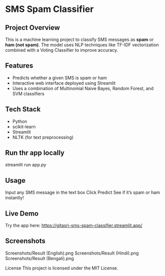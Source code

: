 # SMS Spam Classifier

## Project Overview  
This is a machine learning project to classify SMS messages as **spam** or **ham (not spam)**. The model uses NLP techniques like TF-IDF vectorization combined with a Voting Classifier to improve accuracy.

## Features  
- Predicts whether a given SMS is spam or ham  
- Interactive web interface deployed using Streamlit  
- Uses a combination of Multinomial Naive Bayes, Random Forest, and SVM classifiers

## Tech Stack  
- Python  
- scikit-learn  
- Streamlit  
- NLTK (for text preprocessing)  

## Run thr app locally
streamlit run app.py

## Usage
Input any SMS message in the text box
Click Predict
See if it’s spam or ham instantly!

## Live Demo
Try the app here: https://gitasri-sms-spam-classifier.streamlit.app/

## Screenshots
Screenshots/Result (English).png
Screenshots/Result (Hindi).png
Screenshots/Result (Bengali).png

License
This project is licensed under the MIT License.





